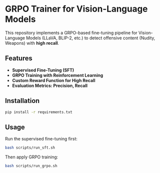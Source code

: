 # GRPO Trainer for Vision-Language Models

This repository implements a GRPO-based fine-tuning pipeline for Vision-Language Models (LLaVA, BLIP-2, etc.) to detect offensive content (Nudity, Weapons) with **high recall**.

## Features
- **Supervised Fine-Tuning (SFT)**
- **GRPO Training with Reinforcement Learning**
- **Custom Reward Function for High Recall**
- **Evaluation Metrics: Precision, Recall**

## Installation
```bash
pip install -r requirements.txt
```

## Usage
Run the supervised fine-tuning first:
```bash
bash scripts/run_sft.sh
```

Then apply GRPO training:
```bash
bash scripts/run_grpo.sh
```

